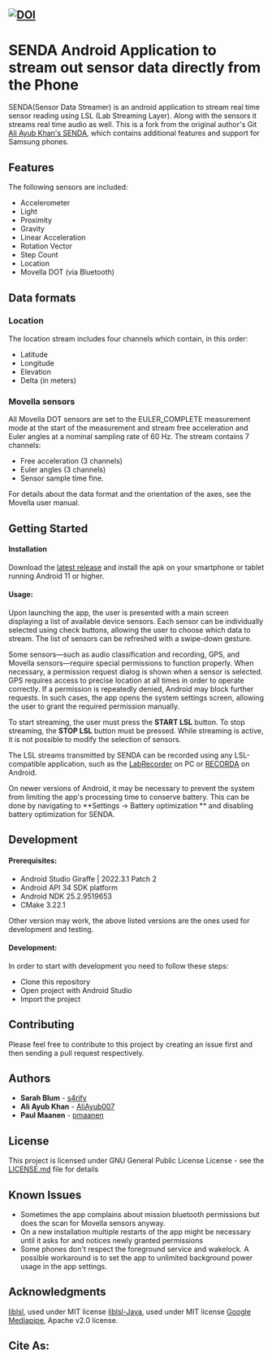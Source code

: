 [![DOI](https://zenodo.org/badge/DOI/10.5281/zenodo.1419527.svg)](https://doi.org/10.5281/zenodo.1419527)
---
# SENDA Android Application to stream out sensor data directly from the Phone

SENDA(Sensor Data Streamer) is an android application to stream real time sensor reading using LSL (Lab Streaming Layer). Along with the sensors it streams real time audio as well. This is a fork from the original author's Git [Ali Ayub Khan's SENDA](https://github.com/AliAyub007/SENDA), which contains additional features and support for Samsung phones.

## Features 
The following sensors are included: 
- Accelerometer
- Light
- Proximity
- Gravity
- Linear Acceleration
- Rotation Vector
- Step Count
- Location
- Movella DOT (via Bluetooth)

## Data formats

### Location
The location stream includes four channels which contain, in this order:
- Latitude
- Longitude
- Elevation
- Delta (in meters)

### Movella sensors
All Movella DOT sensors are set to the EULER_COMPLETE measurement mode at the start of the measurement and stream free acceleration and Euler angles at a nominal sampling rate of 60 Hz. The stream contains 7 channels:
- Free acceleration (3 channels)
- Euler angles (3 channels)
- Sensor sample time fine.

For details about the data format and the orientation of the axes, see the Movella user manual.

## Getting Started

#### Installation 
Download the [latest release](https://github.com/NeuropsyOL/SENDA/releases/latest) and install the apk on your smartphone or tablet running Android 11 or higher.

#### Usage: 
Upon launching the app, the user is presented with a main screen displaying a list of available device sensors. Each sensor can be individually selected using check buttons, allowing the user to choose which data to stream. The list of sensors can be refreshed with a swipe-down gesture.

Some sensors—such as audio classification and recording, GPS, and Movella sensors—require special permissions to function properly. When necessary, a permission request dialog is shown when a sensor is selected. GPS requires access to precise location at all times in order to operate correctly. If a permission is repeatedly denied, Android may block further requests. In such cases, the app opens the system settings screen, allowing the user to grant the required permission manually.

To start streaming, the user must press the **START LSL** button. To stop streaming, the **STOP LSL** button must be pressed. While streaming is active, it is not possible to modify the selection of sensors.

The LSL streams transmitted by SENDA can be recorded using any LSL-compatible application, such as the [LabRecorder](https://github.com/labstreaminglayer/App-LabRecorder) on PC or [RECORDA](https://github.com/NeuropsyOL/RECORDA) on Android.

On newer versions of Android, it may be necessary to prevent the system from limiting the app's processing time to conserve battery. This can be done by navigating to **Settings → Battery optimization ** and disabling battery optimization for SENDA.

## Development

#### Prerequisites:
- Android Studio Giraffe | 2022.3.1 Patch 2
- Android API 34 SDK platform
- Android NDK 25.2.9519653
- CMake 3.22.1

Other version may work, the above listed versions are the ones used for development and testing.

#### Development:

In order to start with development you need to follow these steps: 

- Clone this repository
- Open project with Android Studio
- Import the project

## Contributing
Please feel free to contribute to this project by creating an issue first and then sending a pull request respectively. 

## Authors
* **Sarah Blum** - [s4rify](https://github.com/s4rify) 
* **Ali Ayub Khan** - [AliAyub007](https://github.com/AliAyub007)
* **Paul Maanen** - [pmaanen](https://github.com/pmaanen)

## License
This project is licensed under GNU General Public License License - see the [LICENSE.md](LICENSE.md) file for details

## Known Issues
- Sometimes the app complains about mission bluetooth permissions but does the scan for Movella sensors anyway.
- On a new installation multiple restarts of the app might be necessary until it asks for and notices newly granted permissions
- Some phones don't respect the foreground service and wakelock. A possible workaround is to set the app to unlimited background power usage in the app settings.


## Acknowledgments
[liblsl](https://github.com/sccn/liblsl), used under MIT license
[liblsl-Java](https://github.com/labstreaminglayer/liblsl-Java), used under MIT license
[Google Mediapipe](https://developers.google.com/mediapipe), Apache v2.0 license.

## Cite As:

